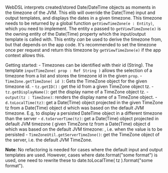  WebDSL interprets created/stored Date/DateTime objects as moments in the timezone of the JVM.
 This elib will override the Date(Time) input and output templates, and displays the dates
 in a given timezone. This timezone needs to be returned by a global function `getViewTimeZone(e : Entity)`, which you need to implement.
 The entity `e` passed to `getViewTimeZone(e)` is the owning entity of the Date(Time) property which the input/output template
 is called with. This entity _can_ be used to derive the timezone from, but that depends on the app code. It's recommended to set the
 timezone once per request and return this timezone by `getViewTimeZone(e)` if the app context allows this.
 
 Getting started:
    - Timezones can be identified with their id (String). The template `inputTimeZone( prop : Ref String )` allows the selection of a timezone from a list and stores the timezone id in the given `prop`.
    - `TimeZone.getTimeZone( id )`: Gets the TimeZone object for the given timezone id.
    - `tz.getID()` : get the id from a given TimeZone object tz. 
    - `tz.getDisplayName()`: get the display name of a TimeZone object tz.
    - `output(tz : TimeZone)`: renders the display name of a TimeZone object.
    - `d.toLocalTime(tz)`: get a Date(Time) object projected in the given TimeZone tz from a Date(Time) object d which was based on the default JVM timezone. E.g, to display a persisted DateTime object in a different timezone than the server
    - `d.toServerTime(tz)`: get a Date(Time) object projected in default JVM timezone ( given TimeZone tz from a Date(Time) object d which was based on the default JVM timezone: , i.e. when the value is to be persisted
    - `TimeZoneUtil.getServerTimeZone()`: get the TimeZone object of the server, i.e. the default JVM TimeZone.
    
 __Note__: No refactoring is needed for cases where the default input and output templates are used. However, cases where date.format("some format") is used, one need to rewrite these to date.toLocalTime( tz ).format("some format").